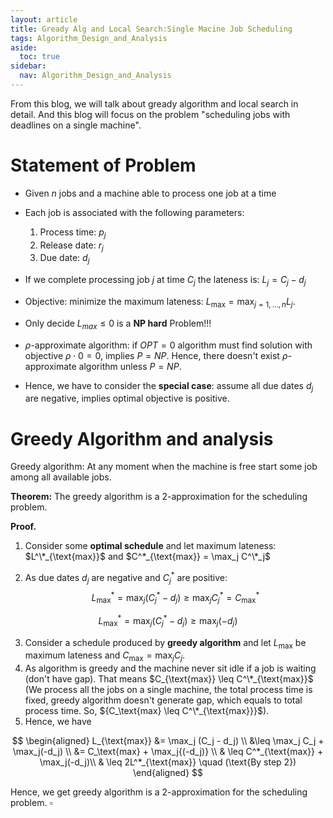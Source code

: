 ```yaml
---
layout: article
title: Gready Alg and Local Search:Single Macine Job Scheduling
tags: Algorithm_Design_and_Analysis
aside:
  toc: true
sidebar:
  nav: Algorithm_Design_and_Analysis
---
```


From this blog, we will talk about gready algorithm and local search in detail. And this blog will focus on the problem "scheduling jobs with deadlines on a single machine".

<!--more-->

# Statement of Problem

- Given $n$ jobs and a machine able to process one job at a time
- Each job is associated with the following parameters:
  1. Process time: $p_j$
  2. Release date: $r_j$
  3. Due date: $d_j$
- If we complete processing job $j$ at time $C_j$ the lateness is: $L_j = C_j - d_j$
- Objective: minimize the maximum lateness: $L_{\text{max}} = \max_{j=1,\ldots,n} L_j$.
- Only decide ${L_{max} \leq 0}$ is a **NP hard** Problem!!!

- $\rho$-approximate algorithm: if $OPT = 0$ algorithm must find solution with objective $\rho \cdot 0 = 0$, implies $P=NP$. Hence, there doesn't exist $\rho$-approximate algorithm unless $P=NP$.

- Hence, we have to consider the **special case**: assume all due dates $d_j$ are negative, implies optimal objective is positive.

# Greedy Algorithm and analysis

Greedy algorithm: At any moment when the machine is free start some job among all available jobs.



**Theorem:** The greedy algorithm is a 2-approximation for the scheduling problem.

**Proof.** 

1. Consider some **optimal schedule** and let maximum lateness: $L^\*_{\text{max}}$ and $C^*_{\text{max}} = \max_j C^\*_j$

2. As due dates $d_j$ are negative and $C^*_j$ are positive:
$$
L^*_{\text{max}} = \max_j(C^*_j - d_j) \geq \max_j C^*_j = C^*_{\text{max}}
$$

$$
L^*_{\text{max}} = \max_j(C^*_j - d_j) \geq \max_j(-d_j)
$$

3. Consider a schedule produced by **greedy algorithm** and let $L_{\text{max}}$ be maximum lateness and $C_{\text{max}} = \max_j C_j$.
4. As algorithm is greedy and the machine never sit idle if a job is waiting (don't have gap). That means $C_{\text{max}} \leq C^\*_{\text{max}}$ (We process all the jobs on a single machine, the total process time is fixed, greedy algorithm doesn't generate gap, which equals to total process time. So, ${C_\text{max} \leq C^\*_{\text{max}}}$).
5. Hence, we have

$$
\begin{aligned}
L_{\text{max}} &= \max_j (C_j - d_j) \\
&\leq \max_j C_j + \max_j(-d_j) \\
&= C_\text{max} + \max_j{(-d_j)} \\
& \leq C^*_{\text{max}} + \max_j(-d_j)\\
& \leq 2L^*_{\text{max}} \quad (\text{By step 2})
\end{aligned}
$$

Hence, we get greedy algorithm is a 2-approximation for the scheduling problem. $\square$

